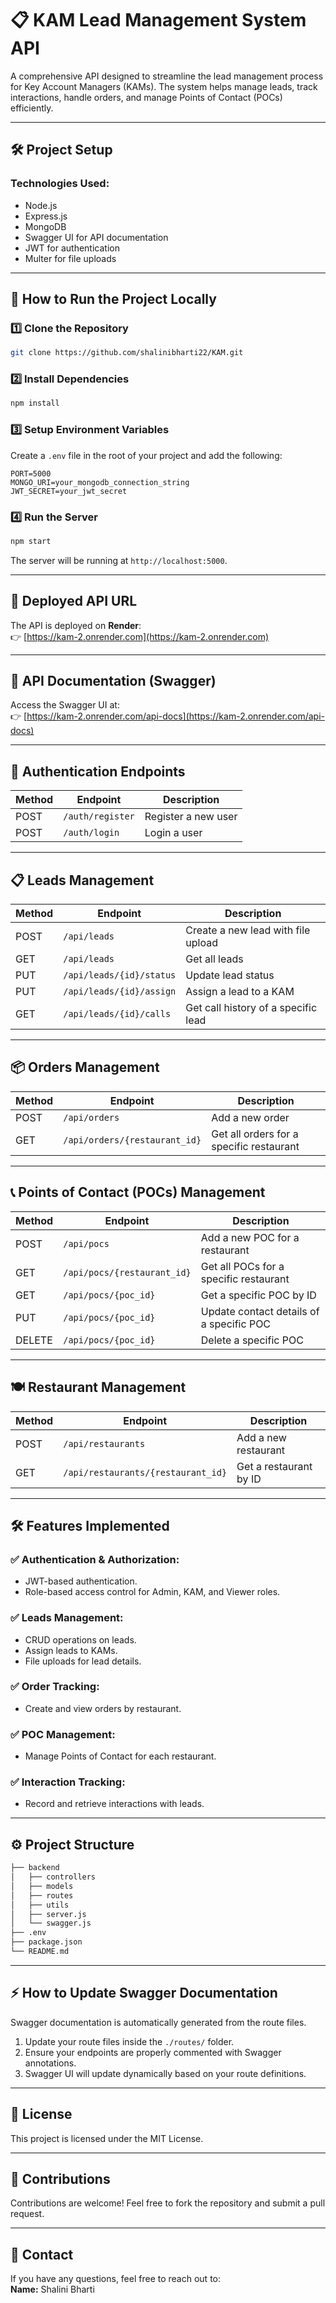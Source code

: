 
# 📋 KAM Lead Management System API

A comprehensive API designed to streamline the lead management process for Key Account Managers (KAMs). The system helps manage leads, track interactions, handle orders, and manage Points of Contact (POCs) efficiently.

---

## 🛠️ **Project Setup**

### **Technologies Used:**
- Node.js
- Express.js
- MongoDB
- Swagger UI for API documentation
- JWT for authentication
- Multer for file uploads

---

## 🚀 **How to Run the Project Locally**

### **1️⃣ Clone the Repository**
```bash
git clone https://github.com/shalinibharti22/KAM.git
```

### **2️⃣ Install Dependencies**
```bash
npm install
```

### **3️⃣ Setup Environment Variables**

Create a `.env` file in the root of your project and add the following:

```env
PORT=5000
MONGO_URI=your_mongodb_connection_string
JWT_SECRET=your_jwt_secret
```

### **4️⃣ Run the Server**
```bash
npm start
```

The server will be running at `http://localhost:5000`.

---

## 🧪 **Deployed API URL**

The API is deployed on **Render**:  
👉 [https://kam-2.onrender.com](https://kam-2.onrender.com)

---

## 📖 **API Documentation (Swagger)**

Access the Swagger UI at:  
👉 [https://kam-2.onrender.com/api-docs](https://kam-2.onrender.com/api-docs)

---

## 🔐 **Authentication Endpoints**

| Method | Endpoint         | Description            |
|--------|------------------|------------------------|
| POST   | `/auth/register`  | Register a new user    |
| POST   | `/auth/login`     | Login a user           |

---

## 📋 **Leads Management**

| Method | Endpoint                | Description                           |
|--------|-------------------------|---------------------------------------|
| POST   | `/api/leads`            | Create a new lead with file upload    |
| GET    | `/api/leads`            | Get all leads                         |
| PUT    | `/api/leads/{id}/status`| Update lead status                    |
| PUT    | `/api/leads/{id}/assign`| Assign a lead to a KAM                |
| GET    | `/api/leads/{id}/calls` | Get call history of a specific lead   |

---

## 📦 **Orders Management**

| Method | Endpoint                    | Description                           |
|--------|-----------------------------|---------------------------------------|
| POST   | `/api/orders`               | Add a new order                       |
| GET    | `/api/orders/{restaurant_id}`| Get all orders for a specific restaurant |

---

## 📞 **Points of Contact (POCs) Management**

| Method | Endpoint                   | Description                             |
|--------|----------------------------|-----------------------------------------|
| POST   | `/api/pocs`                | Add a new POC for a restaurant          |
| GET    | `/api/pocs/{restaurant_id}` | Get all POCs for a specific restaurant  |
| GET    | `/api/pocs/{poc_id}`        | Get a specific POC by ID                |
| PUT    | `/api/pocs/{poc_id}`        | Update contact details of a specific POC|
| DELETE | `/api/pocs/{poc_id}`        | Delete a specific POC                   |

---

## 🍽️ **Restaurant Management**

| Method | Endpoint                     | Description                |
|--------|------------------------------|----------------------------|
| POST   | `/api/restaurants`           | Add a new restaurant        |
| GET    | `/api/restaurants/{restaurant_id}` | Get a restaurant by ID      |

---

## 🛠️ **Features Implemented**

### ✅ **Authentication & Authorization:**
- JWT-based authentication.
- Role-based access control for Admin, KAM, and Viewer roles.

### ✅ **Leads Management:**
- CRUD operations on leads.
- Assign leads to KAMs.
- File uploads for lead details.

### ✅ **Order Tracking:**
- Create and view orders by restaurant.

### ✅ **POC Management:**
- Manage Points of Contact for each restaurant.

### ✅ **Interaction Tracking:**
- Record and retrieve interactions with leads.

---

## ⚙️ **Project Structure**

```bash
├── backend
│   ├── controllers
│   ├── models
│   ├── routes
│   ├── utils
│   ├── server.js
│   └── swagger.js
├── .env
├── package.json
└── README.md
```

---

## ⚡ **How to Update Swagger Documentation**

Swagger documentation is automatically generated from the route files.

1. Update your route files inside the `./routes/` folder.
2. Ensure your endpoints are properly commented with Swagger annotations.
3. Swagger UI will update dynamically based on your route definitions.

---

## 📝 **License**

This project is licensed under the MIT License.

---

## 🤝 **Contributions**

Contributions are welcome! Feel free to fork the repository and submit a pull request.

---

## 📧 **Contact**

If you have any questions, feel free to reach out to:  
**Name:** Shalini Bharti  

